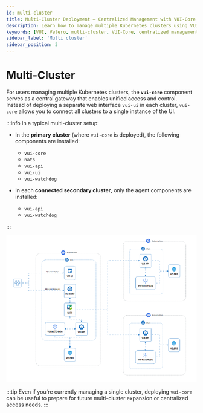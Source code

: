 ```yaml
---
id: multi-cluster
title: Multi-Cluster Deployment – Centralized Management with VUI-Core
description: Learn how to manage multiple Kubernetes clusters using VUI-Core. This setup enables centralized access and control through a single VUI instance, eliminating the need for multiple UIs.
keywords: [VUI, Velero, multi-cluster, VUI-Core, centralized management, Kubernetes, cluster federation, Velero UI]
sidebar_label: 'Multi cluster'
sidebar_position: 3
---
```


# Multi-Cluster

For users managing multiple Kubernetes clusters, the **`vui-core`** component serves as a central gateway that enables unified access and control.  
Instead of deploying a separate web interface `vui-ui` in each cluster, `vui-core` allows you to connect all clusters to a single instance of the UI.

:::info
In a typical multi-cluster setup:

- In the **primary cluster** (where `vui-core` is deployed), the following components are installed:
  - `vui-core`
  - `nats`
  - `vui-api`
  - `vui-ui`
  - `vui-watchdog`

- In each **connected secondary cluster**, only the agent components are installed:
  - `vui-api`
  - `vui-watchdog`

:::

![VUI Software Architecture – Multi Cluster](./../../assets/screenshots/21_sa_VUI_Core.gif)

:::tip
Even if you're currently managing a single cluster, deploying `vui-core` can be useful to prepare for future multi-cluster expansion or centralized access needs.
:::
